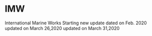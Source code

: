 # IMW
International Marine Works
Starting new update dated on Feb. 2020  
updated on March 26,2020
updated on March 31,2020
